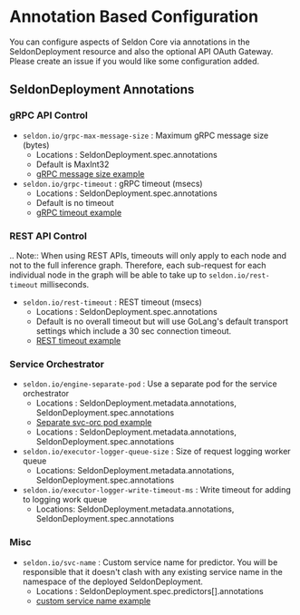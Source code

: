 # Annotation Based Configuration

You can configure aspects of Seldon Core via annotations in the SeldonDeployment resource and also the optional API OAuth Gateway. Please create an issue if you would like some configuration added.

## SeldonDeployment Annotations

### gRPC API Control

 * ```seldon.io/grpc-max-message-size``` : Maximum gRPC message size (bytes)
   * Locations : SeldonDeployment.spec.annotations
   * Default is MaxInt32
   * [gRPC message size example](model_rest_grpc_settings.md)
 * ```seldon.io/grpc-timeout``` : gRPC timeout (msecs)
   * Locations : SeldonDeployment.spec.annotations
   * Default is no timeout
   * [gRPC timeout example](model_rest_grpc_settings.md)


### REST API Control

.. Note:: 
   When using REST APIs, timeouts will only apply to each node and not to the
   full inference graph.
   Therefore, each sub-request for each individual node in the graph will be
   able to take up to ``seldon.io/rest-timeout`` milliseconds.

* ```seldon.io/rest-timeout``` : REST timeout (msecs)
  * Locations : SeldonDeployment.spec.annotations
  * Default is no overall timeout but will use GoLang's default transport settings which include a 30 sec connection timeout.
  * [REST timeout example](model_rest_grpc_settings.md)


### Service Orchestrator

  * ```seldon.io/engine-separate-pod``` : Use a separate pod for the service orchestrator
    * Locations : SeldonDeployment.metadata.annotations, SeldonDeployment.spec.annotations
    * [Separate svc-orc pod example](model_svcorch_sep.md)
    * Locations : SeldonDeployment.metadata.annotations, SeldonDeployment.spec.annotations
  * ```seldon.io/executor-logger-queue-size``` : Size of request logging worker queue
    * Locations: SeldonDeployment.metadata.annotations, SeldonDeployment.spec.annotations
  * ```seldon.io/executor-logger-write-timeout-ms``` : Write timeout for adding to logging work queue
    * Locations: SeldonDeployment.metadata.annotations, SeldonDeployment.spec.annotations


### Misc

 * ```seldon.io/svc-name``` : Custom service name for predictor. You will be responsible that it doesn't clash with any existing service name in the namespace of the deployed SeldonDeployment.
   * Locations : SeldonDeployment.spec.predictors[].annotations
   * [custom service name example](custom_svc_name.md)

